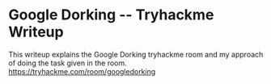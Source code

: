 # Google Dorking -- Tryhackme Writeup
This writeup explains the Google Dorking tryhackme room and my approach of doing the task given in the room. https://tryhackme.com/room/googledorking